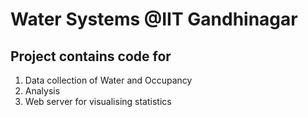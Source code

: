 # Water Systems @IIT Gandhinagar

## Project contains code for 
1. Data collection of Water and Occupancy
2. Analysis 
3. Web server for visualising statistics 